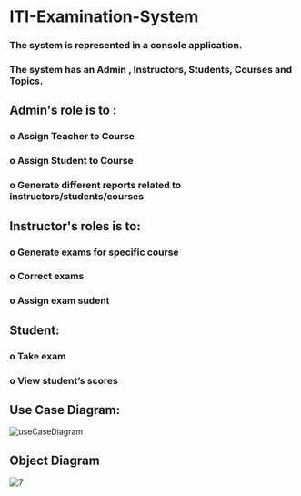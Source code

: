 # ITI-Examination-System

### The system is represented in a console application.

### The system has an Admin , Instructors, Students, Courses and Topics.


## Admin's role is to :

### o	Assign Teacher to Course

### o	Assign Student to Course

### o	Generate different reports related to instructors/students/courses


## Instructor's roles is to:

### o	Generate exams for specific course

### o	Correct exams 

### o	Assign exam sudent 


## Student:

### o	Take exam

### o	View student’s scores


## Use Case Diagram:

![useCaseDiagram](https://user-images.githubusercontent.com/76956637/213494849-b2a12087-7f73-47cf-b65f-8cbe92cbd59f.png)

## Object Diagram
![7](https://user-images.githubusercontent.com/54340387/213723862-f3951ee0-607e-4e36-a305-7f7e2ef8f9a5.jpg)


